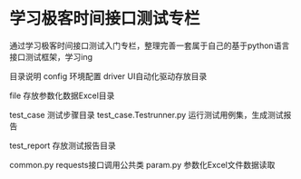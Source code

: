 # 学习极客时间接口测试专栏
通过学习极客时间接口测试入门专栏，整理完善一套属于自己的基于python语言接口测试框架，学习ing

目录说明
config  环境配置
driver  UI自动化驱动存放目录

file  存放参数化数据Excel目录

test_case 测试步骤目录
	test_case.Testrunner.py	 运行测试用例集，生成测试报告
	
test_report 存放测试报告目录

common.py requests接口调用公共类
param.py  参数化Excel文件数据读取

